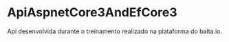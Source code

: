 # ApiAspnetCore3AndEfCore3
Api desenvolvida durante o treinamento realizado na plataforma do balta.io.
